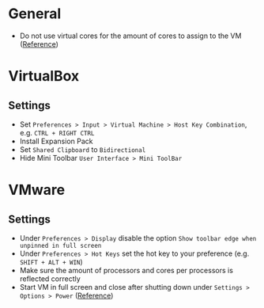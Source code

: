 # General
* Do not use virtual cores for the amount of cores to assign to the VM ([Reference](http://wahlnetwork.com/2013/09/30/hyper-threading-gotcha-virtual-machine-vcpu-sizing/))

# VirtualBox

## Settings
* Set `Preferences > Input > Virtual Machine > Host Key Combination`, e.g. `CTRL + RIGHT CTRL`
* Install Expansion Pack
* Set `Shared Clipboard` to `Bidirectional`
* Hide Mini Toolbar `User Interface > Mini ToolBar`

# VMware

## Settings
* Under `Preferences > Display` disable the option `Show toolbar edge when unpinned in full screen`
* Under `Preferences > Hot Keys` set the hot key to your preference (e.g. `SHIFT + ALT + WIN`)
* Make sure the amount of processors and cores per processors is reflected correctly
* Start VM in full screen and close after shutting down under `Settings > Options > Power` ([Reference](http://www.tomshardware.com/faq/id-1943720/configure-vmware-workstation-open-virtual-machines-full-screen-powered.html))
